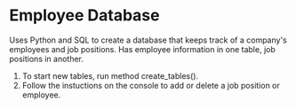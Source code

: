 # Employee Database
Uses Python and SQL to create a database that keeps track of a company's employees and job positions.
Has employee information in one table, job positions in another.
1. To start new tables, run method create_tables().
2. Follow the instuctions on the console to add or delete a job position or employee.
